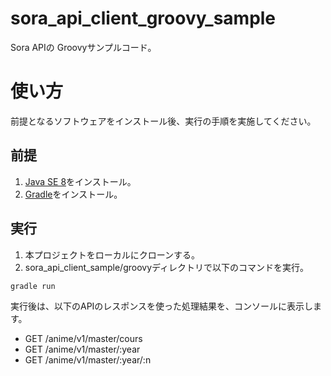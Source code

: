 # sora_api_client_groovy_sample

Sora APIの Groovyサンプルコード。

# 使い方

前提となるソフトウェアをインストール後、実行の手順を実施してください。

## 前提

1. [Java SE 8](http://www.oracle.com/technetwork/java/javase/downloads/index.html)をインストール。
2. [Gradle](https://docs.gradle.org/current/userguide/installation.html)をインストール。

## 実行

1. 本プロジェクトをローカルにクローンする。
2. sora_api_client_sample/groovyディレクトリで以下のコマンドを実行。
```
gradle run
```

実行後は、以下のAPIのレスポンスを使った処理結果を、コンソールに表示します。

- GET /anime/v1/master/cours
- GET /anime/v1/master/:year
- GET /anime/v1/master/:year/:n
